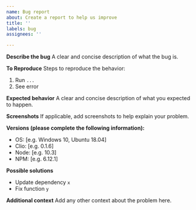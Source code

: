 ```yaml
---
name: Bug report
about: Create a report to help us improve
title: ''
labels: bug
assignees: ''

---
```


**Describe the bug**
A clear and concise description of what the bug is.

**To Reproduce**
Steps to reproduce the behavior:
1. Run `...`
2. See error

**Expected behavior**
A clear and concise description of what you expected to happen.

**Screenshots**
If applicable, add screenshots to help explain your problem.

**Versions (please complete the following information):**

  - OS: [e.g. Windows 10, Ubuntu 18.04]
  - Clio: [e.g. 0.1.6]
  - Node: [e.g. 10.3]
  - NPM: [e.g. 6.12.1]

**Possible solutions**

  - Update dependency `x`
  - Fix function `y`

**Additional context**
Add any other context about the problem here.

